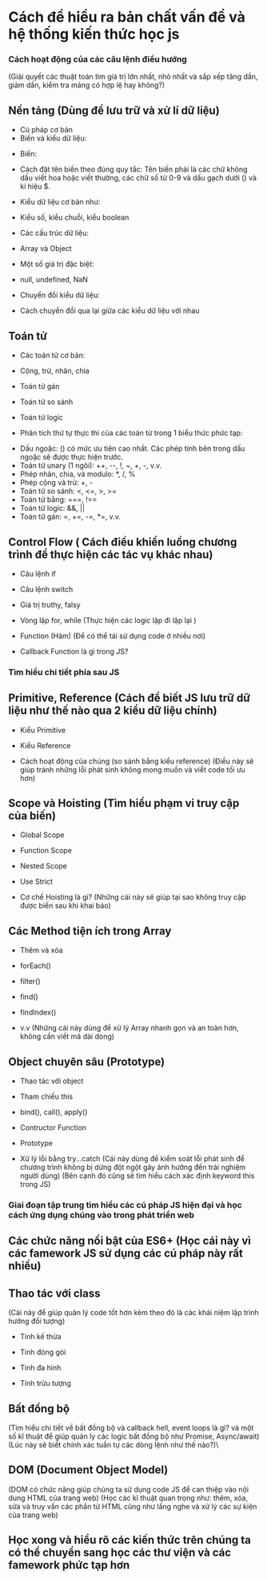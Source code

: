 # Cách để hiểu ra bản chất vấn đề và hệ thống kiến thức học js

### Cách hoạt động của các câu lệnh điều hướng
(Giải quyết các thuật toán tìm giá trị lớn nhất, nhỏ nhất và sắp xếp tăng dần, giảm dần, kiểm tra mảng có hợp lệ hay không?)

## Nền tảng (Dùng để lưu trữ và xử lí dữ liệu)

- Cú pháp cơ bản 
- Biến và kiểu dữ liệu: 

+ Biến: 
* Cách đặt tên biến theo đúng quy tắc:
Tên biến phải là các chữ không dấu viết hoa hoặc viết thường, các chữ số từ 0-9 và dấu gạch dưới () và kí hiệu $.

+ Kiểu dữ liệu cơ bản như:
* Kiểu số, kiểu chuỗi, kiểu boolean

- Các cấu trúc dữ liệu: 
+ Array và Object

- Một số giá trị đặc biệt:
+ null, undefined, NaN

- Chuyển đổi kiểu dữ liệu:
+ Cách chuyển đổi qua lại giữa các kiểu dữ liệu với nhau

## Toán tử 

- Các toán tử cơ bản:
+ Cộng, trừ, nhân, chia

- Toán tử gán

- Toán tử so sánh

- Toán tử logic

- Phân tích thứ tự thực thi của các toán tử trong 1 biểu thức phức tạp:

+ Dấu ngoặc: () có mức ưu tiên cao nhất. Các phép tính bên trong dấu ngoặc sẽ được thực hiện trước.
+ Toán tử unary (1 ngôi): ++, --, !, ~, +, -, v.v.
+ Phép nhân, chia, và modulo: *, /, %
+ Phép cộng và trừ: +, -
+ Toán tử so sánh: <, <=, >, >=
+ Toán tử bằng: ===, !==
+ Toán tử logic: &&, ||
+ Toán tử gán: =, +=, -=, *=, v.v.

## Control Flow ( Cách điều khiển luồng chương trình để thực hiện các tác vụ khác nhau)

- Câu lệnh if

- Câu lệnh switch

- Giá trị truthy, falsy

- Vòng lặp for, while (Thực hiện các logic lặp đi lặp lại )

- Function (Hàm) (Để có thể tái sử dụng code ở nhiều nơi)

- Callback Function là gì trong JS?


### Tìm hiểu chi tiết phía sau JS 

## Primitive, Reference (Cách để biết JS lưu trữ dữ liệu như thế nào qua 2 kiểu dữ liệu chính)

- Kiểu Primitive 

- Kiểu Reference 

- Cách hoạt động của chúng (so sánh bằng kiểu reference) 
(Điều này sẽ giúp tránh những lỗi phát sinh không mong muốn và viết code tối ưu hơn)

## Scope và Hoisting (Tìm hiểu phạm vi truy cập của biến)

- Global Scope

- Function Scope

- Nested Scope

- Use Strict

- Cơ chế Hoisting là gì?
(Những cái này sẽ giúp tại sao không truy cập được biến sau khi khai báo)

## Các Method tiện ích trong Array

- Thêm và xóa

- forEach()

- filter()

- find()

- findIndex()

- v.v
(Những cái này dùng để xử lý Array nhanh gọn và an toàn hơn, không cần viết mã dài dòng)

## Object chuyên sâu (Prototype)

- Thao tác với object

- Tham chiếu this

- bind(), call(), apply()

- Contructor Function

- Prototype

- Xử lý lỗi bằng try...catch (Cái này dùng để kiểm soát lỗi phát sinh để chương trình không bị dừng đột ngột gây ảnh hưởng đến trải nghiệm người dùng)
(Bên cạnh đó cũng sẽ tìm hiểu cách xác định keyword this trong JS)


### Giai đoạn tập trung tìm hiểu các cú pháp JS hiện đại và học cách ứng dụng chúng vào trong phát triển web

## Các chức năng nổi bật của ES6+ (Học cái này vì các famework JS sử dụng các cú pháp này rất nhiều)

## Thao tác với class
(Cái này để giúp quản lý code tốt hơn kèm theo đó là các khái niệm lập trình hướng đối tượng)
- Tính kế thừa

- Tính đóng gói

- Tính đa hình 
 
- Tính trừu tượng


## Bất đồng bộ
(Tìm hiểu chi tiết về bất đồng bộ và callback hell, event loops là gì? và một số kĩ thuật để giúp quản ly các logic bất đồng bộ như Promise, Async/await)
(Lúc này sẽ biết chính xác tuần tự các dòng lệnh như thế nào?)\


## DOM (Document Object Model)
(DOM có chức năng giúp chúng ta sử dụng code JS để can thiệp vào nội dung HTML của trang web)
(Học các kĩ thuật quan trọng như: thêm, xóa, sửa và truy vấn các phần tử HTML cũng như lắng nghe và xử lý các sự kiện của trang web)



##  Học xong và hiểu rõ các kiến thức trên chúng ta có thể chuyển sang học các thư viện và các famework phức tạp hơn ##